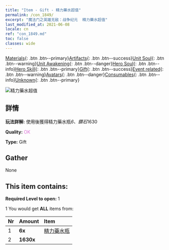 ```yaml
---
title: "Item - Gift - 精力藥水超值"
permalink: /con_1849/
excerpt: "魔法门之英雄无敌：战争纪元  精力藥水超值"
last_modified_at: 2021-06-08
locale: cn
ref: "con_1849.md"
toc: false
classes: wide
---
```

 [Materials](/ItemsCN/){: .btn .btn--primary}[Artifacts](/ItemsCN/Artifacts/){: .btn .btn--success}[Unit Soul](/ItemsCN/UnitSoul/){: .btn .btn--warning}[Unit Awakening](/ItemsCN/UnitAwakening/){: .btn .btn--danger}[Hero Soul](/ItemsCN/HeroSoul/){: .btn .btn--info}[Hero Skill](/ItemsCN/HeroSkill/){: .btn .btn--primary}[Gift](/ItemsCN/Gift/){: .btn .btn--success}[Event related](/ItemsCN/Events/){: .btn .btn--warning}[Avatars](/ItemsCN/Avatars/){: .btn .btn--danger}[Consumables](/ItemsCN/Consumables/){: .btn .btn--info}[Unknown](/ItemsCN/Unknown/){: .btn .btn--primary}

 ![精力藥水超值](/images/t/i_907470.png)

## 詳情
 **玩法詳解:** 使用後獲得精力藥水瓶*6、鑽石*1630

 **Quality:** <span style="color: #DA70D6">OK</span>

 **Type:** Gift

## Gather

  None

## This item contains:

 **Required Level to open:** 1

 1 You would get **ALL** items  from:

  | Nr | Amount |     Item    |
  |:---|:-------|:------------|
  | 1 |  **6x** | [精力藥水瓶](/cn/Items/con_1850/) |  | 
  | 2 |  **1630x** | <i class="fas fa-gem"/> |  | 
